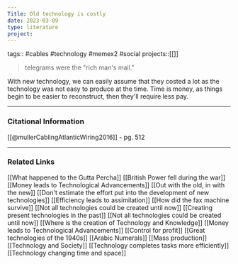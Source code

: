 ```yaml
---
Title: Old technology is costly
date: 2023-03-09
type: literature
project:
---
```

tags:: #cables #technology #memex2 #social
projects::[[]]

> telegrams were the "rich man's mail."

With new technology, we can easily assume that they costed a lot as the technology was not easy to produce at the time. Time is money, as things begin to be easier to reconstruct, then they'll require less pay.

---
### Citational Information

[[@mullerCablingAtlanticWiring2016]] - pg. 512

---

### Related Links

[[What happened to the Gutta Percha]]
[[British Power fell during the war]]
[[Money leads to Technological Advancements]]
[[Out with the old, in with the new]]
[[Don't estimate the effort put into the development of new technologies]]
[[Efficiency leads to assimilation]]
[[How did the fax machine survive]]
[[Not all technologies could be created until now]]
[[Creating present technologies in the past]]
[[Not all technologies could be created until now]]
[[Where is the creation of Technology and Knowledge]]
[[Money leads to Technological Advancements]]
[[Control for profit]]
[[Great technologies of the 1940s]]
[[Arabic Numerals]]
[[Mass production]]
[[Technology and Society]]
[[Technology completes tasks more efficiently]]
[[Technology changing time and space]]
